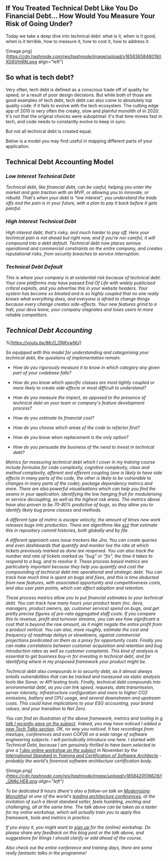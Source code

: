 ## If You Treated Technical Debt Like You Do Financial Debt... How Would You Measure Your Risk of Going Under?

Today we take a deep dive into technical debt: what is it, when is it good, when is it terrible, how to measure it, how to cost it, how to address it.

![image.png](https://cdn.hashnode.com/res/hashnode/image/upload/v1658365848019/lXG6VHiRN.png align="left")


<h2>So what is tech debt?</h2>

Very often, tech debt is defined as a conscious trade off of quality for speed, or a result of poor design decisions. But while both of those are good examples of tech debt, tech debt can also come to absolutely top quality code: if it fails to evolve with the tech ecosystem. The cutting edge app of 2010 is very often the creaky, slow and plainful monolith of in 2020. It's not that the original choices were suboptimal: it's that time moves fast in tech, and code needs to constantly evolve to keep in sync. 

But not all technical debt is created equal. 

Below is a model you may find useful in mapping different parts of your application.


<h2>Technical Debt Accounting Model</h2>

<em><h3>Low Interest Technical Debt</h3>

Technical debt, like financial debt, can be useful, helping you enter the market and gain traction with an MVP, or allowing you to innovate, or rebuild. That's when your debt is "low interest", you understand the trade offs and the pain is in your future, with a plan to pay it back before it gets painful.

<em><h3>High Interest Technical Debt</h3>

High interest debt, that's risky, and much harder to pay off. Here your technical pain is not ahead but right now, and if you're nor careful, it will compound into a debt default. Technical debt now places serious operational and commercial constraints on the entire company, and creates reputational risks, from security breaches to service interruption.

<em><h3>Technical Debt Default</h3>

This is where your company is at existential risk because of technical debt. Your core platforms may have passed End Of Life with widely publicised critical exploits, and you advertise this in your website headers. Your system has become so bloated and is so highly coupled that no one really knows what everything does, and everyone is afraid to change things because every change creates side-effects. Your new features grind to a halt, your devs leave, your company stagnates and loses users to more reliable competitors.

<h2>Technical Debt Accounting</h2>

%[https://youtu.be/McO_ONKxwNU]

So equipped with this model for understanding and categorising your technical debt, the questions of implementation remain:

- How do you rigorously measure it to know in which category any given part of your codebase falls? 

- How do you know which specific classes are most tightly coupled or more likely to create side effects or most difficult to understand? 

- How do you measure the impact, as opposed to the presence of technical debt on your team or company's feature development process? 

- How do you estimate its financial cost? 

- How do you choose which areas of the code to refactor first? 

- How do you know when replacement is the only option?

- How do you persuade the business of the need to invest in technical debt?

Metrics for measuring technical debt which I cover in my training course include formulas for code complexity, cognitive complexity, class and method complexity, afferent and efferent coupling (one is likely to have side effects in many parts of the code, the other is likely to be vulnerable to changes in many parts of the code); package dependency metrics and more. There are also powerful visualisations which can help you find the seams in your application, identifying the low hanging fruit for modularising or service decoupling, as well as the highest risk areas. The metrics above have also proven to be 70-80% predictive of bugs, so they allow you to identify likely bug prone classes and methods.

A different type of metric is escape velocity, the amount of times new work releases bugs into production. There are algorithms like [szz](https://github.com/topics/szz-algorithm) that estimate this in repository commit histories, both globally and by file.

A different approach uses issue trackers like Jira. You can create queries and even dashboards that quantify and monitor live the rate at which tickets previously marked as done are reopened. You can also track the number and rate of tickets marked as "bug" or "fix", the time it takes to respond to a bug, and to resolve it. These process based metrics are particularly important because they help you quantify and cost the compounding of technical debt into operational and strategic debt. You can track how much time is spent on bugs and fixes, and this is time deducted from new features, with associated opportunity and competitiveness costs, and also user pain points, which can affect adoption and retention.

These process metrics allow you to put financial estimates to your technical debt. You can track how many hours your product team (inc. devs, managers, product owners, qa, customer service) spend on bugs, and get pretty precise figures of pro-rata aggregated staff costs. If you compare this to revenue, profit and turnover streams, you can see how significant a cost that is beyond the raw amount, as it might negate the entire profit from a product vertical. You can also, more roughly, estimate the cost and frequency of roadmap delays or slowdowns, against commercial projections predicated on them as a proxy for opportunity costs. Finally you can make correlations between customer acquisition and retention and bug introduction rates as well as customer complaints. This kind of analysis is essential to get business buy-in for investing in technical debt, and for identifying where in my proposed framework your product might be.

Technical debt also compounds in to security debt, as it almost always entails vulnerabilities that can be tracked and measured via static analysis tools like Sonar, or API testing tools. Finally, technical debt compounds into environmental debt, as you can link speed, requests, data transmission, server intensity, infrastructure configuration and more to higher CO2 emissions, battery and CPU usage, and several downstream and upstream costs. This could have implications to your ESG accounting, your brand values, and your transition to Net Zero.

You can find an illustration of the above framework, metrics and tooling in [a talk I recently gave on the subject](https://ismaelvelasco.dev/technical-debt-the-good-the-bad-and-the-costly).  Indeed, you may have noticed I added a [new Tech Talks section](https://ismaelvelasco.dev/tech-talks). OK, no way you noticed. It has recordings from meetups, conferences and even COP26 on a wide range of software engineering subjects. I will periodically introduce one here. I started with Technical Debt, because I am genuinely thrilled to have been selected to give a [1 day online workshop on the subject](https://conferences.isaqb.org/software-architecture-gathering/full-program/#advanced-technical-debt-management-the-good-the-bad-and-the-costly) in November by the [International Standard in Training and Certification of Software Architects]((https://isaqb.org/)) - probably the world's foremost software architecture certification body.  

![image.png](https://cdn.hashnode.com/res/hashnode/image/upload/v1658420516629/l_QMkLHE8.png align="left")

To be dedicated 9 hours (there's also a follow-on talk on [Modernising Monoliths](https://conferences.isaqb.org/full-program/#modernizing-monoliths-principles-patterns-risks-and-roadmaps)) at one of the world's [leading architecture conferences](https://conferences.isaqb.org/software-architecture-gathering/), at the invitation of such a literal standard setter, feels humbling, exciting and challenging, all at the same time.  The talk above can be taken as a taster for my online workshop, which will actually train you to apply this framework, tools and metrics in practice.


If you enjoy it, you might want to [sign up](https://conferences.isaqb.org/software-architecture-gathering/tickets/) for the (online) workshop. Do please share any feedback on this blog post or the talk above, and suggestions for things I should clarify or add ahead of the course. 

Also check out the entire conference and training days, there are some really fantastic talks in the programme!
